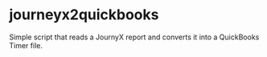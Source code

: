 journeyx2quickbooks
===================

Simple script that reads a JournyX report and converts it into a QuickBooks Timer file. 